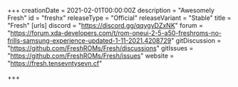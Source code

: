 +++
creationDate = 2021-02-01T00:00:00Z
description = "Awesomely Fresh"
id = "freshx"
releaseType = "Official"
releaseVariant = "Stable"
title = "Fresh"
[urls]
discord = "https://discord.gg/qqygyDZxNK"
forum = "https://forum.xda-developers.com/t/rom-oneui-2-5-a50-freshroms-no-frills-samsung-experience-updated-1-11-2021.4208729"
gitDiscussion = "https://github.com/FreshROMs/Fresh/discussions"
gitIssues = "https://github.com/FreshROMs/Fresh/issues"
website = "https://fresh.tensevntysevn.cf"

+++
